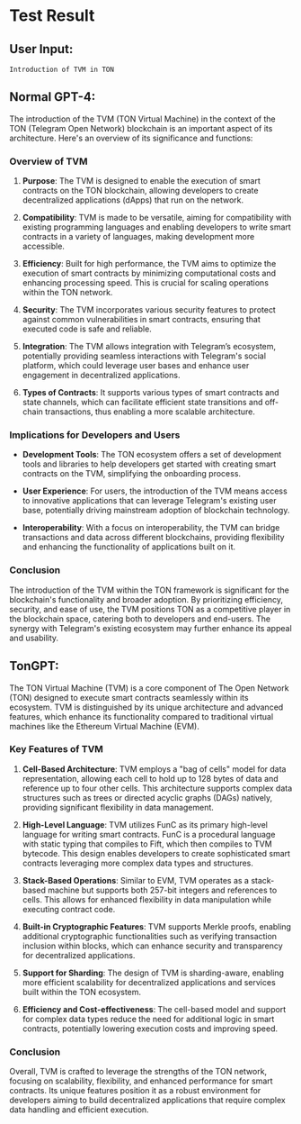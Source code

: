 # Test Result

## User Input:

```
Introduction of TVM in TON
```

## Normal GPT-4:

The introduction of the TVM (TON Virtual Machine) in the context of the TON (Telegram Open Network) blockchain is an important aspect of its architecture. Here's an overview of its significance and functions:

### Overview of TVM

1. **Purpose**: The TVM is designed to enable the execution of smart contracts on the TON blockchain, allowing developers to create decentralized applications (dApps) that run on the network.

2. **Compatibility**: TVM is made to be versatile, aiming for compatibility with existing programming languages and enabling developers to write smart contracts in a variety of languages, making development more accessible.

3. **Efficiency**: Built for high performance, the TVM aims to optimize the execution of smart contracts by minimizing computational costs and enhancing processing speed. This is crucial for scaling operations within the TON network.

4. **Security**: The TVM incorporates various security features to protect against common vulnerabilities in smart contracts, ensuring that executed code is safe and reliable.

5. **Integration**: The TVM allows integration with Telegram’s ecosystem, potentially providing seamless interactions with Telegram's social platform, which could leverage user bases and enhance user engagement in decentralized applications.

6. **Types of Contracts**: It supports various types of smart contracts and state channels, which can facilitate efficient state transitions and off-chain transactions, thus enabling a more scalable architecture.

### Implications for Developers and Users

- **Development Tools**: The TON ecosystem offers a set of development tools and libraries to help developers get started with creating smart contracts on the TVM, simplifying the onboarding process.

- **User Experience**: For users, the introduction of the TVM means access to innovative applications that can leverage Telegram's existing user base, potentially driving mainstream adoption of blockchain technology.

- **Interoperability**: With a focus on interoperability, the TVM can bridge transactions and data across different blockchains, providing flexibility and enhancing the functionality of applications built on it.

### Conclusion

The introduction of the TVM within the TON framework is significant for the blockchain's functionality and broader adoption. By prioritizing efficiency, security, and ease of use, the TVM positions TON as a competitive player in the blockchain space, catering both to developers and end-users. The synergy with Telegram's existing ecosystem may further enhance its appeal and usability.

## TonGPT:

The TON Virtual Machine (TVM) is a core component of The Open Network (TON) designed to execute smart contracts seamlessly within its ecosystem. TVM is distinguished by its unique architecture and advanced features, which enhance its functionality compared to traditional virtual machines like the Ethereum Virtual Machine (EVM).

### Key Features of TVM

1. **Cell-Based Architecture**: TVM employs a "bag of cells" model for data representation, allowing each cell to hold up to 128 bytes of data and reference up to four other cells. This architecture supports complex data structures such as trees or directed acyclic graphs (DAGs) natively, providing significant flexibility in data management.

2. **High-Level Language**: TVM utilizes FunC as its primary high-level language for writing smart contracts. FunC is a procedural language with static typing that compiles to Fift, which then compiles to TVM bytecode. This design enables developers to create sophisticated smart contracts leveraging more complex data types and structures.

3. **Stack-Based Operations**: Similar to EVM, TVM operates as a stack-based machine but supports both 257-bit integers and references to cells. This allows for enhanced flexibility in data manipulation while executing contract code.

4. **Built-in Cryptographic Features**: TVM supports Merkle proofs, enabling additional cryptographic functionalities such as verifying transaction inclusion within blocks, which can enhance security and transparency for decentralized applications.

5. **Support for Sharding**: The design of TVM is sharding-aware, enabling more efficient scalability for decentralized applications and services built within the TON ecosystem.

6. **Efficiency and Cost-effectiveness**: The cell-based model and support for complex data types reduce the need for additional logic in smart contracts, potentially lowering execution costs and improving speed.

### Conclusion

Overall, TVM is crafted to leverage the strengths of the TON network, focusing on scalability, flexibility, and enhanced performance for smart contracts. Its unique features position it as a robust environment for developers aiming to build decentralized applications that require complex data handling and efficient execution.
